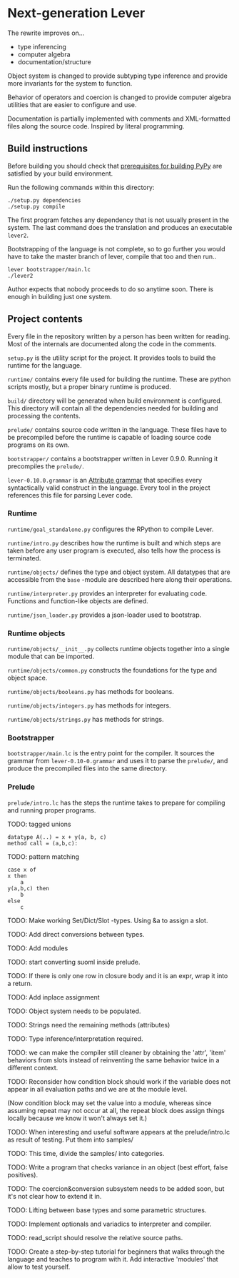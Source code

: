 # Next-generation Lever

The rewrite improves on...

 * type inferencing
 * computer algebra
 * documentation/structure

Object system is changed to provide subtyping type inference
and provide more invariants for the system to function.
 
Behavior of operators and coercion is changed to provide
computer algebra utilities that are easier to configure and
use.

Documentation is partially implemented with comments and
XML-formatted files along the source code. Inspired by
literal programming.

## Build instructions

Before building you should check that
[prerequisites for building PyPy][pypybuild]
are satisfied by your build environment.

Run the following commands within this directory:

```
./setup.py dependencies
./setup.py compile
```

The first program fetches any dependency that is not usually
present in the system. The last command does the
translation and produces an executable `lever2`.

Bootstrapping of the language is not complete, so to go
further you would have to take the master branch of lever,
compile that too and then run..

```
lever bootstrapper/main.lc
./lever2
```

Author expects that nobody proceeds to do so anytime soon.
There is enough in building just one system.

## Project contents

Every file in the repository written by a person has been
written for reading. Most of the internals are documented
along the code in the comments.

`setup.py` is the utility script for the project. It
provides tools to build the runtime for the language.

`runtime/` contains every file used for building the
runtime. These are python scripts mostly, but a proper
binary runtime is produced.

`build/` directory will be generated when build environment
is configured. This directory will contain all the
dependencies needed for building and processing the contents.

`prelude/` contains source code written in the language.
These files have to be precompiled before the runtime is
capable of loading source code programs on its own.

`bootstrapper/` contains a bootstrapper written in Lever
0.9.0. Running it precompiles the `prelude/`.

`lever-0.10.0.grammar` is an
[Attribute grammar][AttributeGrammar] that specifies every
syntactically valid construct in the language. Every tool in
the project references this file for parsing Lever code.

### Runtime

`runtime/goal_standalone.py` configures the RPython to
compile Lever.

`runtime/intro.py` describes how the runtime is built and
which steps are taken before any user program is executed,
also tells how the process is terminated.

`runtime/objects/` defines the type and object system. All
datatypes that are accessible from the `base` -module are
described here along their operations.

`runtime/interpreter.py` provides an interpreter for
evaluating code. Functions and function-like objects are
defined.

`runtime/json_loader.py` provides a json-loader used to
bootstrap.

### Runtime objects

`runtime/objects/__init__.py` collects runtime objects
together into a single module that can be imported.

`runtime/objects/common.py` constructs the foundations for
the type and object space.

`runtime/objects/booleans.py` has methods for booleans.

`runtime/objects/integers.py` has methods for integers.

`runtime/objects/strings.py` has methods for strings.

### Bootstrapper

`bootstrapper/main.lc` is the entry point for the compiler.
It sources the grammar from `lever-0.10-0.grammar` and
uses it to parse the `prelude/`, and produce the precompiled
files into the same directory.

### Prelude

`prelude/intro.lc` has the steps the runtime takes to
prepare for compiling and running proper programs.



 TODO: tagged unions

```
datatype A(..) = x + y(a, b, c)
method call = (a,b,c):
```

 TODO: pattern matching

```
case x of
x then
    a
y(a,b,c) then
    b
else
    c
```
 
 TODO: Make working Set/Dict/Slot -types.
       Using &a to assign a slot.

 TODO: Add direct conversions between types.

 TODO: Add modules


 TODO: start converting suoml inside prelude.



 TODO: If there is only one row in closure body and it is an expr,
       wrap it into a return.
 
 TODO: Add inplace assignment

 TODO: Object system needs to be populated.

 TODO: Strings need the remaining methods (attributes)

 TODO: Type inference/interpretation required.

 TODO: we can make the compiler still cleaner by obtaining
 the 'attr', 'item' behaviors from slots instead of
 reinventing the same behavior twice in a different context.

 TODO: Reconsider how condition block should work if the
 variable does not appear in all evaluation paths and we
 are at the module level.

 (Now condition block may set the value into a module,
 whereas since assuming repeat may not occur at all, the
 repeat block does assign things locally because we know it
 won't always set it.)

 TODO: When interesting and useful software appears at the
       prelude/intro.lc as result of testing. Put them into
       samples/

 TODO: This time, divide the samples/ into categories.

 TODO: Write a program that checks variance in an object
 (best effort, false positives).

 TODO: The coercion&conversion subsystem needs to be added
 soon, but it's not clear how to extend it in.
 
 TODO: Lifting between base types and some parametric structures.

 TODO: Implement optionals and variadics to interpreter and
 compiler.

 TODO: read_script should resolve the relative source paths.

 TODO: Create a step-by-step tutorial for beginners that walks
 through the language and teaches to program with it. Add
 interactive 'modules' that allow to test yourself.

 [AttributeGrammar]: https://en.wikipedia.org/wiki/Attribute_grammar
 [pypybuild]: http://doc.pypy.org/en/latest/build.html

